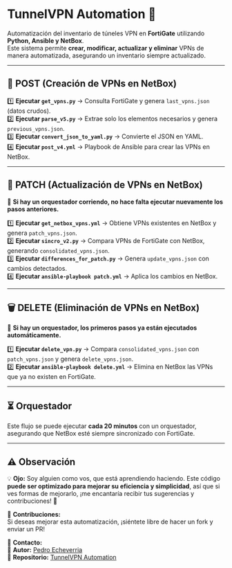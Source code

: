 # TunnelVPN Automation 🚀  
Automatización del inventario de túneles VPN en **FortiGate** utilizando **Python, Ansible y NetBox**.  
Este sistema permite **crear, modificar, actualizar y eliminar** VPNs de manera automatizada, asegurando un inventario siempre actualizado.  

---

## 📌 POST (Creación de VPNs en NetBox)  
1️⃣ **Ejecutar `get_vpns.py`** → Consulta FortiGate y genera `last_vpns.json` (datos crudos).  
2️⃣ **Ejecutar `parse_v5.py`** → Extrae solo los elementos necesarios y genera `previous_vpns.json`.  
3️⃣ **Ejecutar `convert_json_to_yaml.py`** → Convierte el JSON en YAML.  
4️⃣ **Ejecutar `post_v4.yml`** → Playbook de Ansible para crear las VPNs en NetBox.  

---

## 🔄 PATCH (Actualización de VPNs en NetBox)  
🔹 **Si hay un orquestador corriendo, no hace falta ejecutar nuevamente los pasos anteriores.**  

1️⃣ **Ejecutar `get_netbox_vpns.yml`** → Obtiene VPNs existentes en NetBox y genera `patch_vpns.json`.  
2️⃣ **Ejecutar `sincro_v2.py`** → Compara VPNs de FortiGate con NetBox, generando `consolidated_vpns.json`.  
3️⃣ **Ejecutar `differences_for_patch.py`** → Genera `update_vpns.json` con cambios detectados.  
4️⃣ **Ejecutar `ansible-playbook patch.yml`** → Aplica los cambios en NetBox.  

---

## 🗑 DELETE (Eliminación de VPNs en NetBox)  
🔹 **Si hay un orquestador, los primeros pasos ya están ejecutados automáticamente.**  

1️⃣ **Ejecutar `delete_vpn.py`** → Compara `consolidated_vpns.json` con `patch_vpns.json` y genera `delete_vpns.json`.  
2️⃣ **Ejecutar `ansible-playbook delete.yml`** → Elimina en NetBox las VPNs que ya no existen en FortiGate.  

---

## ⏳ Orquestador  
Este flujo se puede ejecutar **cada 20 minutos** con un orquestador, asegurando que NetBox esté siempre sincronizado con FortiGate.  

---

## ⚠️ Observación  
💡 **Ojo:** Soy alguien como vos, que está aprendiendo haciendo. Este código **puede ser optimizado para mejorar su eficiencia y simplicidad**, así que si ves formas de mejorarlo, ¡me encantaría recibir tus sugerencias y contribuciones! 🚀  

📌 **Contribuciones:**  
Si deseas mejorar esta automatización, ¡siéntete libre de hacer un fork y enviar un PR! 

📌 **Contacto:**  
🔹 **Autor:** [Pedro Echeverria](https://github.com/pedroecheverria)  
🔹 **Repositorio:** [TunnelVPN Automation](https://github.com/pedroecheverria/TunnelVPN-automation.git)  
